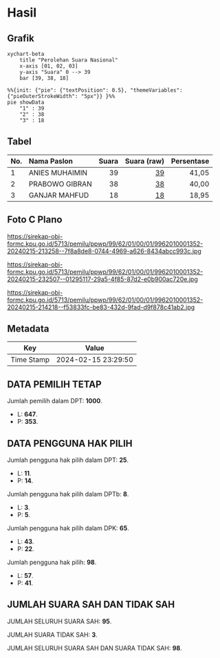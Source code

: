 # Hasil

## Grafik

```mermaid
xychart-beta
    title "Perolehan Suara Nasional"
    x-axis [01, 02, 03]
    y-axis "Suara" 0 --> 39
    bar [39, 38, 18]
```

```mermaid
%%{init: {"pie": {"textPosition": 0.5}, "themeVariables": {"pieOuterStrokeWidth": "5px"}} }%%
pie showData
    "1" : 39
    "2" : 38
    "3" : 18
```

## Tabel

| No. | Nama Paslon    | Suara | Suara (raw) | Persentase |
|:--- |:-------------- | -----:| -----------:| ----------:|
| 1   | ANIES MUHAIMIN | 39    | [39][p-1]   | 41,05      |
| 2   | PRABOWO GIBRAN | 38    | [38][p-2]   | 40,00      |
| 3   | GANJAR MAHFUD  | 18    | [18][p-3]   | 18,95      |


[p-1]: https://github.com/gigit-pemilu/pemilu-2024/blob/main/pilpres/hitung-suara/sub/99-luar-negeri/sub/62-kuala-lumpur-malaysia/sub/01-kuala-lumpur-malaysia/sub/0001-kuala-lumpur-malaysia/sub/352-tps-039/sub/paslon-1.txt
[p-2]: https://github.com/gigit-pemilu/pemilu-2024/blob/main/pilpres/hitung-suara/sub/99-luar-negeri/sub/62-kuala-lumpur-malaysia/sub/01-kuala-lumpur-malaysia/sub/0001-kuala-lumpur-malaysia/sub/352-tps-039/sub/paslon-2.txt
[p-3]: https://github.com/gigit-pemilu/pemilu-2024/blob/main/pilpres/hitung-suara/sub/99-luar-negeri/sub/62-kuala-lumpur-malaysia/sub/01-kuala-lumpur-malaysia/sub/0001-kuala-lumpur-malaysia/sub/352-tps-039/sub/paslon-3.txt

## Foto C Plano

https://sirekap-obj-formc.kpu.go.id/5713/pemilu/ppwp/99/62/01/00/01/9962010001352-20240215-213258--7f8a8de8-0744-4969-a626-8434abcc993c.jpg

https://sirekap-obj-formc.kpu.go.id/5713/pemilu/ppwp/99/62/01/00/01/9962010001352-20240215-232507--01295117-29a5-4f85-87d2-e0b900ac720e.jpg

https://sirekap-obj-formc.kpu.go.id/5713/pemilu/ppwp/99/62/01/00/01/9962010001352-20240215-214218--f53833fc-be83-432d-9fad-d9f878c41ab2.jpg


## Metadata

| Key        | Value               |
| ---------- | ------------------- |
| Time Stamp | 2024-02-15 23:29:50 |


## DATA PEMILIH TETAP

Jumlah pemilih dalam DPT: **1000**.
 * L: **647**.
 * P: **353**.

## DATA PENGGUNA HAK PILIH

Jumlah pengguna hak pilih dalam DPT: **25**.
 * L: **11**.
 * P: **14**.

Jumlah pengguna hak pilih dalam DPTb: **8**.
 * L: **3**.
 * P: **5**.

Jumlah pengguna hak pilih dalam DPK: **65**.
 * L: **43**.
 * P: **22**.

Jumlah pengguna hak pilih: **98**.
 * L: **57**.
 * P: **41**.

## JUMLAH SUARA SAH DAN TIDAK SAH

JUMLAH SELURUH SUARA SAH: **95**.

JUMLAH SUARA TIDAK SAH: **3**.

JUMLAH SELURUH SUARA SAH DAN SUARA TIDAK SAH: **98**.


